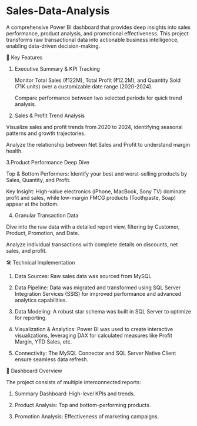 # Sales-Data-Analysis
A comprehensive Power BI dashboard that provides deep insights into sales performance, product analysis, and promotional effectiveness. This project transforms raw transactional data into actionable business intelligence, enabling data-driven decision-making.

🌟 Key Features

 1. Executive Summary & KPI Tracking

    Monitor Total Sales (₹122M), Total Profit (₹12.2M), and Quantity Sold (71K units) over a customizable date range (2020-2024).

    Compare performance between two selected periods for quick trend analysis.

 2. Sales & Profit Trend Analysis

   Visualize sales and profit trends from 2020 to 2024, identifying seasonal patterns and growth trajectories.

   Analyze the relationship between Net Sales and Profit to understand margin health.

 3.Product Performance Deep Dive

   Top & Bottom Performers: Identify your best and worst-selling products by Sales, Quantity, and Profit.

   Key Insight: High-value electronics (iPhone, MacBook, Sony TV) dominate profit and sales, while low-margin FMCG products (Toothpaste, Soap) appear at the bottom.

 4. Granular Transaction Data

   Dive into the raw data with a detailed report view, filtering by Customer, Product, Promotion, and Date.

   Analyze individual transactions with complete details on discounts, net sales, and profit.


🛠️ Technical Implementation

   1. Data Sources: Raw sales data was sourced from MySQL

   2. Data Pipeline: Data was migrated and transformed using SQL Server Integration Services (SSIS) for improved performance and advanced analytics capabilities.

   3. Data Modeling: A robust star schema was built in SQL Server to optimize for reporting.

   4. Visualization & Analytics: Power BI was used to create interactive visualizations, leveraging DAX for calculated measures like Profit Margin, YTD Sales, etc.

   5. Connectivity: The MySQL Connector and SQL Server Native Client ensure seamless data refresh.


📁 Dashboard Overview

   The project consists of multiple interconnected reports:

   1. Summary Dashboard: High-level KPIs and trends.

   2. Product Analysis: Top and bottom-performing products.

   3. Promotion Analysis: Effectiveness of marketing campaigns.


   

